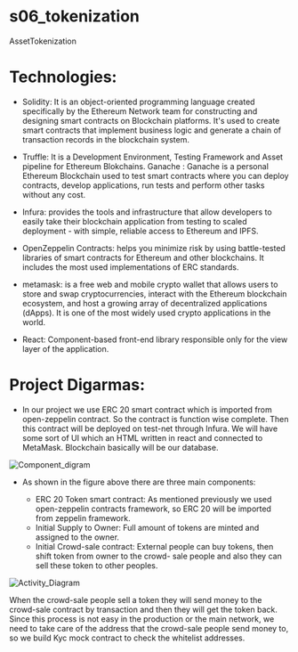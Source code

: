 # s06_tokenization
AssetTokenization
# Technologies:
- Solidity: 
    It is an object-oriented programming language created specifically by the Ethereum Network team for constructing and designing smart contracts on Blockchain platforms. It's used to create smart contracts that implement business logic and generate a chain of transaction records in the blockchain system.
    
- Truffle: 
    It is a Development Environment, Testing Framework and Asset pipeline for Ethereum Blokchains. Ganache : Ganache is a personal Ethereum Blockchain used to test smart contracts where you can deploy contracts, develop applications, run tests and perform other tasks without any cost.
    
- Infura:
    provides the tools and infrastructure that allow developers to easily take their blockchain application from testing to scaled deployment - with simple, reliable access to Ethereum and IPFS.
    
- OpenZeppelin Contracts:
     helps you minimize risk by using battle-tested libraries of smart contracts for Ethereum and other blockchains. It includes the most used implementations of ERC standards.
     
- metamask:
      is a free web and mobile crypto wallet that allows users to store and swap cryptocurrencies, interact with the Ethereum blockchain ecosystem, and host a growing array of decentralized applications (dApps). It is one of the most widely used crypto applications in the world.
      
- React:
     Component-based front-end library responsible only for the view layer of the application.

# Project Digarmas:
- In our project we use ERC 20 smart contract which is imported from open-zeppelin contract. So the contract is function wise complete. Then this contract will be deployed on test-net through Infura. We will have some sort of UI which an HTML written in react and connected to MetaMask. Blockchain basically will be our database.

 ![Component_digram](https://user-images.githubusercontent.com/27667600/174467411-2ad32f2f-5b45-45e4-b037-1ffe0ce53a53.png)

- As shown in the figure above there are three main components:

   -  ERC 20 Token smart contract:
    As mentioned previously we used open-zeppelin contracts framework, so ERC 20 will be imported from zeppelin framework.
   - Initial Supply to Owner: 
    Full amount of tokens are minted and assigned to the owner.
   - Initial Crowd-sale contract:
    External people can buy tokens, then shift token from owner to the crowd- sale people and also they can sell these token to other peoples. 
    
 ![Activity_Diagram](https://user-images.githubusercontent.com/27667600/174467464-57ae83d8-0f9e-4fc8-96cd-95726b54e7d1.png)
 
 When the crowd-sale people sell a token they will send money to the crowd-sale contract by transaction and then they will get the token back. Since
this process is not easy in the production or the main network, we need to take care of the address that the crowd-sale people send money to, so we build Kyc mock contract to check the whitelist addresses.
